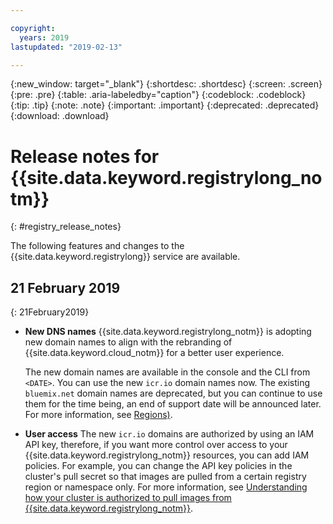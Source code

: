 ```yaml
---

copyright:
  years: 2019
lastupdated: "2019-02-13"

---
```


{:new_window: target="_blank"}
{:shortdesc: .shortdesc}
{:screen: .screen}
{:pre: .pre}
{:table: .aria-labeledby="caption"}
{:codeblock: .codeblock}
{:tip: .tip}
{:note: .note}
{:important: .important}
{:deprecated: .deprecated}
{:download: .download}

# Release notes for {{site.data.keyword.registrylong_notm}}
{: #registry_release_notes}

The following features and changes to the {{site.data.keyword.registrylong}} service are available.

## 21 February 2019
{: 21February2019}

- **New DNS names**
  {{site.data.keyword.registrylong_notm}} is adopting new domain names to align with the rebranding of {{site.data.keyword.cloud_notm}} for a better user experience.
  
  The new domain names are available in the console and the CLI from `<DATE>`. You can use the new `icr.io` domain names now. The existing `bluemix.net` domain names are deprecated, but you can continue to use them for the time being, an end of support date will be announced later. For more information, see [Regions)](/docs/services/Registry/registry_overview.html#registry_regions).

- **User access**
    The new `icr.io` domains are authorized by using an IAM API key, therefore, if you want more control over access to your {{site.data.keyword.registrylong_notm}} resources, you can add IAM policies. For example, you can change the API key policies in the cluster's pull secret so that images are pulled from a certain registry region or namespace only. For more information, see [Understanding how your cluster is authorized to pull images from {{site.data.keyword.registrylong_notm}}](/docs/containers?topic=containers-images#cluster_registry_auth).
  